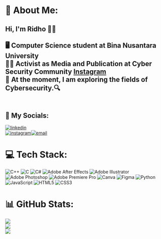 # 💫 About Me:
## Hi, I'm Ridho 🧑‍💻<br><br>🖥️ Computer Science student at Bina Nusantara University<br>🧑‍💼 Activist as Media and Publication at Cyber Security Community [Instagram](https://www.instagram.com/cscbinus/)<br>🔭 At the moment, I am exploring the fields of Cybersecurity.🔍<br/><br>
## 👥 My Socials: 
[![linkedin](https://img.shields.io/badge/LinkedIn-%230077B5.svg?logo=linkedin&logoColor=white)](https://www.linkedin.com/in/muhammadridhoprakoso/)<br>               [![instagram](https://img.shields.io/badge/Instagram-%23E4405F.svg?logo=Instagram&logoColor=white)](https://www.instagram.com/_ridhoprakoso/)[![email](https://img.shields.io/badge/Email-D14836?logo=gmail&logoColor=white)](mailto:mridhoprakoso@gmail.com)


# 💻 Tech Stack:
![C++](https://img.shields.io/badge/c++-%2300599C.svg?style=for-the-badge&logo=c%2B%2B&logoColor=white) ![C](https://img.shields.io/badge/c-%2300599C.svg?style=for-the-badge&logo=c&logoColor=white) ![C#](https://img.shields.io/badge/c%23-%23239120.svg?style=for-the-badge&logo=csharp&logoColor=white) ![Adobe After Effects](https://img.shields.io/badge/Adobe%20After%20Effects-9999FF.svg?style=for-the-badge&logo=Adobe%20After%20Effects&logoColor=white) ![Adobe Illustrator](https://img.shields.io/badge/adobe%20illustrator-%23FF9A00.svg?style=for-the-badge&logo=adobe%20illustrator&logoColor=white) ![Adobe Photoshop](https://img.shields.io/badge/adobe%20photoshop-%2331A8FF.svg?style=for-the-badge&logo=adobe%20photoshop&logoColor=white) ![Adobe Premiere Pro](https://img.shields.io/badge/Adobe%20Premiere%20Pro-9999FF.svg?style=for-the-badge&logo=Adobe%20Premiere%20Pro&logoColor=white) ![Canva](https://img.shields.io/badge/Canva-%2300C4CC.svg?style=for-the-badge&logo=Canva&logoColor=white) ![Figma](https://img.shields.io/badge/figma-%23F24E1E.svg?style=for-the-badge&logo=figma&logoColor=white) ![Python](https://img.shields.io/badge/python-3670A0?style=for-the-badge&logo=python&logoColor=ffdd54) ![JavaScript](https://img.shields.io/badge/javascript-%23323330.svg?style=for-the-badge&logo=javascript&logoColor=%23F7DF1E) ![HTML5](https://img.shields.io/badge/html5-%23E34F26.svg?style=for-the-badge&logo=html5&logoColor=white) ![CSS3](https://img.shields.io/badge/css3-%231572B6.svg?style=for-the-badge&logo=css3&logoColor=white)
# 📊 GitHub Stats:
![](https://github-readme-stats.vercel.app/api?username=Overols&theme=react&hide_border=false&include_all_commits=false&count_private=false)<br/>
![](https://nirzak-streak-stats.vercel.app/?user=Overols&theme=react&hide_border=false)<br/>
![](https://github-readme-stats.vercel.app/api/top-langs/?username=Overols&theme=react&hide_border=false&include_all_commits=false&count_private=false&layout=compact)

<!-- Proudly created with GPRM ( https://gprm.itsvg.in ) -->
